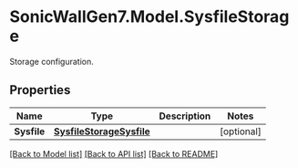 # SonicWallGen7.Model.SysfileStorage
Storage configuration.

## Properties

Name | Type | Description | Notes
------------ | ------------- | ------------- | -------------
**Sysfile** | [**SysfileStorageSysfile**](SysfileStorageSysfile.md) |  | [optional] 

[[Back to Model list]](../README.md#documentation-for-models) [[Back to API list]](../README.md#documentation-for-api-endpoints) [[Back to README]](../README.md)


